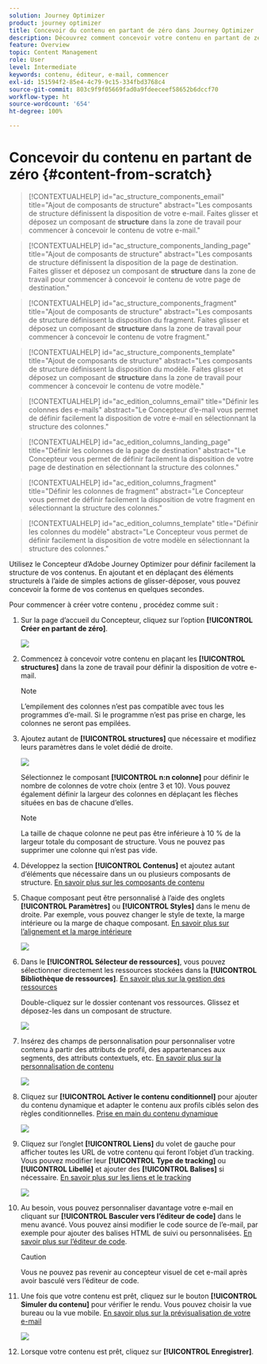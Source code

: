 ```yaml
---
solution: Journey Optimizer
product: journey optimizer
title: Concevoir du contenu en partant de zéro dans Journey Optimizer
description: Découvrez comment concevoir votre contenu en partant de zéro.
feature: Overview
topic: Content Management
role: User
level: Intermediate
keywords: contenu, éditeur, e-mail, commencer
exl-id: 151594f2-85e4-4c79-9c15-334fbd3768c4
source-git-commit: 803c9f9f05669fad0a9fdeeceef58652b6dccf70
workflow-type: ht
source-wordcount: '654'
ht-degree: 100%

---
```


# Concevoir du contenu en partant de zéro {#content-from-scratch}

>[!CONTEXTUALHELP]
>id="ac_structure_components_email"
>title="Ajout de composants de structure"
>abstract="Les composants de structure définissent la disposition de votre e-mail. Faites glisser et déposez un composant de **structure** dans la zone de travail pour commencer à concevoir le contenu de votre e-mail."

>[!CONTEXTUALHELP]
>id="ac_structure_components_landing_page"
>title="Ajout de composants de structure"
>abstract="Les composants de structure définissent la disposition de la page de destination. Faites glisser et déposez un composant de **structure** dans la zone de travail pour commencer à concevoir le contenu de votre page de destination."

>[!CONTEXTUALHELP]
>id="ac_structure_components_fragment"
>title="Ajout de composants de structure"
>abstract="Les composants de structure définissent la disposition du fragment. Faites glisser et déposez un composant de **structure** dans la zone de travail pour commencer à concevoir le contenu de votre fragment."

>[!CONTEXTUALHELP]
>id="ac_structure_components_template"
>title="Ajout de composants de structure"
>abstract="Les composants de structure définissent la disposition du modèle. Faites glisser et déposez un composant de **structure** dans la zone de travail pour commencer à concevoir le contenu de votre modèle."


>[!CONTEXTUALHELP]
>id="ac_edition_columns_email"
>title="Définir les colonnes des e-mails"
>abstract="Le Concepteur d’e-mail vous permet de définir facilement la disposition de votre e-mail en sélectionnant la structure des colonnes."

>[!CONTEXTUALHELP]
>id="ac_edition_columns_landing_page"
>title="Définir les colonnes de la page de destination"
>abstract="Le Concepteur vous permet de définir facilement la disposition de votre page de destination en sélectionnant la structure des colonnes."

>[!CONTEXTUALHELP]
>id="ac_edition_columns_fragment"
>title="Définir les colonnes de fragment"
>abstract="Le Concepteur vous permet de définir facilement la disposition de votre fragment en sélectionnant la structure des colonnes."

>[!CONTEXTUALHELP]
>id="ac_edition_columns_template"
>title="Définir les colonnes du modèle"
>abstract="Le Concepteur vous permet de définir facilement la disposition de votre modèle en sélectionnant la structure des colonnes."


Utilisez le Concepteur d’Adobe Journey Optimizer pour définir facilement la structure de vos contenus. En ajoutant et en déplaçant des éléments structurels à l’aide de simples actions de glisser-déposer, vous pouvez concevoir la forme de vos contenus en quelques secondes.

Pour commencer à créer votre contenu , procédez comme suit :

1. Sur la page d’accueil du Concepteur, cliquez sur l’option **[!UICONTROL Créer en partant de zéro]**.

   ![](assets/email_designer.png)

1. Commencez à concevoir votre contenu en plaçant les **[!UICONTROL structures]** dans la zone de travail pour définir la disposition de votre e-mail.

   >[!NOTE]
   >
   >L’empilement des colonnes n’est pas compatible avec tous les programmes d’e-mail. Si le programme n’est pas prise en charge, les colonnes ne seront pas empilées.

   <!--Once placed in the email, you cannot move nor remove your components unless there is already a content component or a fragment placed inside. This is not true in AJO - TBC?-->

1. Ajoutez autant de **[!UICONTROL structures]** que nécessaire et modifiez leurs paramètres dans le volet dédié de droite.

   ![](assets/email_designer_structure_components.png)

   Sélectionnez le composant **[!UICONTROL n:n colonne]** pour définir le nombre de colonnes de votre choix (entre 3 et 10). Vous pouvez également définir la largeur des colonnes en déplaçant les flèches situées en bas de chacune d’elles.

   >[!NOTE]
   >
   >La taille de chaque colonne ne peut pas être inférieure à 10 % de la largeur totale du composant de structure. Vous ne pouvez pas supprimer une colonne qui n’est pas vide.

1. Développez la section **[!UICONTROL Contenus]** et ajoutez autant d’éléments que nécessaire dans un ou plusieurs composants de structure. [En savoir plus sur les composants de contenu](content-components.md)

1. Chaque composant peut être personnalisé à l’aide des onglets **[!UICONTROL Paramètres]** ou **[!UICONTROL Styles]** dans le menu de droite. Par exemple, vous pouvez changer le style de texte, la marge intérieure ou la marge de chaque composant. [En savoir plus sur l’alignement et la marge intérieure](alignment-and-padding.md)

   ![](assets/email_designer_structure_component.png)

1. Dans le **[!UICONTROL Sélecteur de ressources]**, vous pouvez sélectionner directement les ressources stockées dans la **[!UICONTROL Bibliothèque de ressources]**. [En savoir plus sur la gestion des ressources](assets-essentials.md)

   Double-cliquez sur le dossier contenant vos ressources. Glissez et déposez-les dans un composant de structure.

   ![](assets/email_designer_asset_picker.png)

1. Insérez des champs de personnalisation pour personnaliser votre contenu à partir des attributs de profil, des appartenances aux segments, des attributs contextuels, etc. [En savoir plus sur la personnalisation de contenu](../personalization/personalize.md)

   ![](assets/email_designer_personalization.png)

1. Cliquez sur **[!UICONTROL Activer le contenu conditionnel]** pour ajouter du contenu dynamique et adapter le contenu aux profils ciblés selon des règles conditionnelles. [Prise en main du contenu dynamique](../personalization/get-started-dynamic-content.md)

   ![](assets/email_designer_dynamic-content.png)

1. Cliquez sur l’onglet **[!UICONTROL Liens]** du volet de gauche pour afficher toutes les URL de votre contenu qui feront l’objet d’un tracking. Vous pouvez modifier leur **[!UICONTROL Type de tracking]** ou **[!UICONTROL Libellé]** et ajouter des **[!UICONTROL Balises]** si nécessaire. [En savoir plus sur les liens et le tracking](message-tracking.md)

   ![](assets/email_designer_links.png)

1. Au besoin, vous pouvez personnaliser davantage votre e-mail en cliquant sur **[!UICONTROL Basculer vers l’éditeur de code]** dans le menu avancé. Vous pouvez ainsi modifier le code source de l’e-mail, par exemple pour ajouter des balises HTML de suivi ou personnalisées. [En savoir plus sur l’éditeur de code](code-content.md).

   >[!CAUTION]
   >
   >Vous ne pouvez pas revenir au concepteur visuel de cet e-mail après avoir basculé vers l’éditeur de code.

1. Une fois que votre contenu est prêt, cliquez sur le bouton **[!UICONTROL Simuler du contenu]** pour vérifier le rendu. Vous pouvez choisir la vue bureau ou la vue mobile. [En savoir plus sur la prévisualisation de votre e-mail](preview.md)

   ![](assets/email_designer_simulate_content.png)

1. Lorsque votre contenu est prêt, cliquez sur **[!UICONTROL Enregistrer]**.

